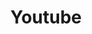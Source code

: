 ---
title: Youtube
active: false
image: 
youtube_id: twATHEx2heU
text_color: '#241a1f'
button_color: '#241a1f'
button_hover_color: '#5e2d83'
text_shadow: true
text_shadow_color: white
---